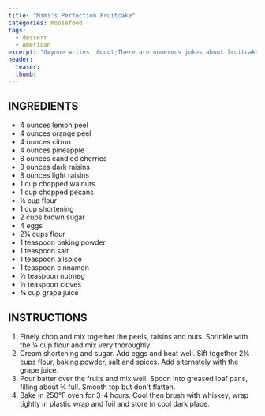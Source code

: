 ```yaml
---
title: "Mimi's Perfection Fruitcake"
categories: moosefood
tags:
  - dessert
  - American
excerpt: "Gwynne writes: &quot;There are numerous jokes about fruitcake ... this will change anyone's mind! It is absolutely wonderful and was always a gift from grandma. It always arrived cold from the attic and in a shoe box!&quot;"
header:
  teaser: 
  thumb: 
---
```


## INGREDIENTS
* 4 ounces lemon peel
* 4 ounces orange peel
* 4 ounces citron
* 4 ounces pineapple
* 8 ounces candied cherries
* 8 ounces dark raisins
* 8 ounces light raisins
* 1 cup chopped walnuts
* 1 cup chopped pecans
* ¼ cup flour
* 1 cup shortening
* 2 cups brown sugar
* 4 eggs
* 2¾ cups flour
* 1 teaspoon baking powder
* 1 teaspoon salt
* 1 teaspoon allspice
* 1 teaspoon cinnamon
* ½ teaspoon nutmeg
* ½ teaspoon cloves
* ¾ cup grape juice

## INSTRUCTIONS
1. Finely chop and mix together the peels, raisins and nuts. Sprinkle with the ¼ cup flour and mix very thoroughly.
2. Cream shortening and sugar. Add eggs and beat well. Sift together 2¾ cups flour, baking powder, salt and spices. Add alternately with the grape juice.
3. Pour batter over the fruits and mix well. Spoon into greased loaf pans, filling about ¾ full. Smooth top but don't flatten.
4. Bake in 250°F oven for 3-4 hours. Cool then brush with whiskey, wrap tightly in plastic wrap and foil and store in cool dark place.